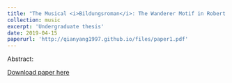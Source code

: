 ```yaml
---
title: "The Musical <i>Bildungsroman</i>: The Wanderer Motif in Robert Schumann's Piano Compositions"
collection: music
excerpt: 'Undergraduate thesis'
date: 2019-04-15
paperurl: 'http://qianyang1997.github.io/files/paper1.pdf'
---
```

Abstract: 

[Download paper here](http://academicpages.github.io/files/paper1.pdf)
